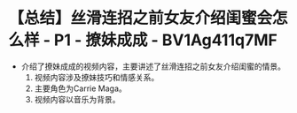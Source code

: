 # 【总结】丝滑连招之前女友介绍闺蜜会怎么样 - P1 - 撩妹成成 - BV1Ag411q7MF

-   介绍了撩妹成成的视频内容，主要讲述了丝滑连招之前女友介绍闺蜜的情景。
    1.  视频内容涉及撩妹技巧和情感关系。
    2.  主要角色为Carrie Maga。
    3.  视频内容以音乐为背景。